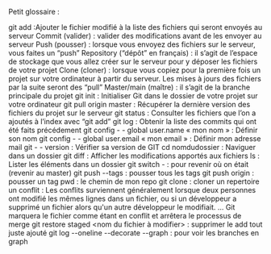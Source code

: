Petit glossaire :

git add :Ajouter le fichier modifié à la liste des fichiers qui seront envoyés au serveur
Commit (valider) : valider des modifications avant de les envoyer au serveur
Push (pousser) : lorsque vous envoyez des fichiers sur le serveur, vous faites un “push”
Repository (“dépôt” en français) : il s’agit de l’espace de stockage que vous allez créer sur le serveur pour y déposer les fichiers de votre projet
Clone (cloner) : lorsque vous copiez pour la première fois un projet sur votre ordinateur à partir du serveur. Les mises à jours des fichiers par la suite seront des “pull”
Master/main (maître) : il s’agit de la branche principale du projet
git init : Initialiser Git dans le dossier de votre projet sur votre ordinateur
git pull origin master : Récupérer la dernière version des fichiers du projet sur le serveur
git status : Consulter les fichiers que l’on a ajoutés à l’index avec “git add”
git log : Obtenir la liste des commits qui ont été faits précédement 
git config - - global user.name « mon nom » : Définir son nom
git config - - global user.email « mon email » : Définir mon adresse mail
git - - version : Vérifier sa version de GIT
cd nomdudossier : Naviguer dans un dossier
git diff : Afficher les modifications apportés aux fichiers
ls : Lister les éléments dans un dossier
git switch - : pour revenir où on était (revenir au master)
git push --tags : pousser tous les tags
git push origin <nom du tag> : pousser un tag
pwd : le chemin de mon repo
git clone : cloner un repertoire
un conflit : Les conflits surviennent généralement lorsque deux personnes ont modifié les mêmes lignes dans un fichier, ou si un développeur a supprimé un fichier alors qu'un autre développeur le modifiait. ... Git marquera le fichier comme étant en conflit et arrêtera le processus de merge
git restore staged <nom du fichier à modifier> : supprimer le add tout juste ajouté
git log --oneline --decorate --graph : pour voir les branches en graph